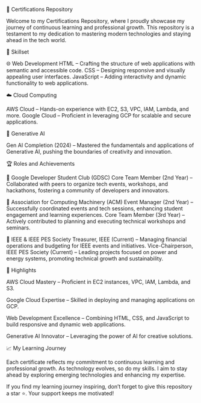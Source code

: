 📜 Certifications Repository




Welcome to my Certifications Repository, where I proudly showcase my journey of continuous learning and professional growth. This repository is a testament to my dedication to mastering modern technologies and staying ahead in the tech world.


🚀 Skillset


🌐 Web Development
HTML – Crafting the structure of web applications with semantic and accessible code.
CSS – Designing responsive and visually appealing user interfaces.
JavaScript – Adding interactivity and dynamic functionality to web applications.


☁️ Cloud Computing

AWS Cloud – Hands-on experience with EC2, S3, VPC, IAM, Lambda, and more.
Google Cloud – Proficient in leveraging GCP for scalable and secure applications.


🤖 Generative AI

Gen AI Completion (2024) – Mastered the fundamentals and applications of Generative AI, pushing the boundaries of creativity and innovation.



🏆 Roles and Achievements



📌 Google Developer Student Club (GDSC)
Core Team Member (2nd Year) – Collaborated with peers to organize tech events, workshops, and hackathons, fostering a community of developers and innovators.



📌 Association for Computing Machinery (ACM)
Event Manager (2nd Year) – Successfully coordinated events and tech sessions, enhancing student engagement and learning experiences.
Core Team Member (3rd Year) – Actively contributed to planning and executing technical workshops and seminars.



📌 IEEE & IEEE PES Society
Treasurer, IEEE (Current) – Managing financial operations and budgeting for IEEE events and initiatives.
Vice-Chairperson, IEEE PES Society (Current) – Leading projects focused on power and energy systems, promoting technical growth and sustainability.



🌟 Highlights


AWS Cloud Mastery – Proficient in EC2 instances, VPC, IAM, Lambda, and S3.

Google Cloud Expertise – Skilled in deploying and managing applications on GCP.

Web Development Excellence – Combining HTML, CSS, and JavaScript to build responsive and dynamic web applications.

Generative AI Innovator – Leveraging the power of AI for creative solutions.



📈 My Learning Journey


Each certificate reflects my commitment to continuous learning and professional growth. As technology evolves, so do my skills. I aim to stay ahead by exploring emerging technologies and enhancing my expertise.


If you find my learning journey inspiring, don’t forget to give this repository a star ⭐. Your support keeps me motivated!
